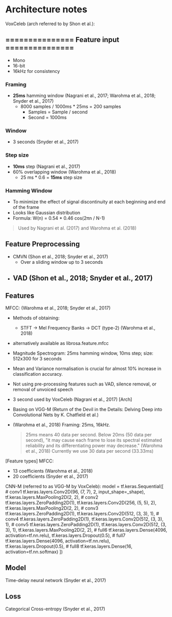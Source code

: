 # Architecture notes


VoxCeleb (arch referred to by Shon et al.):
## =============== Feature input ===============
- Mono
- 16-bit
- 16kHz for consistency

### Framing
- **25ms** hamming window (Nagrani et al., 2017; Warohma et al., 2018; Snyder et al., 2017)
    - 8000 samples / 1000ms * 25ms = 200 samples
        - Samples = Sample / second
        - Second = 1000ms

### Window
- 3 seconds (Snyder et al., 2017)

### Step size
- **10ms** step (Nagrani et al., 2017)
- 60% overlapping window (Warohma et al., 2018)
    - 25 ms * 0.6 = **15ms** step size

### Hamming Window
- To minimize the effect of signal discontinuity at each beginning and end of the frame
- Looks like Gaussian distribution
- Formula: W(n) = 0.54 * 0.46 cos(2πn / N-1)
> Used by Nagrani et al. (2017) and Warohma et al. (2018)

## Feature Preprocessing
- CMVN (Shon et al., 2018; Snyder et al., 2017)
    - Over a sliding window up to 3 seconds
- VAD (Shon et al., 2018; Snyder et al., 2017)
    -

## Features
MFCC: (Warohma et al., 2018; Snyder et al., 2017)
- Methods of obtaining:
    - STFT -> Mel Frequency Banks -> DCT (type-2) (Warohma et al., 2018)
- alternatively available as librosa.feature.mfcc

- Magnitude Spectrogram: 25ms hamming window, 10ms step; size: 512x300 for 3 seconds
- Mean and Variance normalisation is crucial for almost 10% increase in classification accuracy.
- Not using pre-processing features such as VAD, silence removal, or removal of unvoiced speech
- 3 second used by VoxCeleb (Nagrani et al., 2017)
[Arch]
- Basing on VGG-M (Return of the Devil in the Details: Delving Deep into Convolutional Nets by K. Chatfield et al.)
- (Warohma et al., 2018) Framing: 25ms, 16kHz.
    > 25ms means 40 data per second. Below 20ms (50 data per second), "it may cause each frame to lose its spectral estimated reliability and its differentiating power may decrease." (Warohma et al., 2018)
    > Currently we use 30 data per second (33.33ms)

[Feature types]
MFCC:
- 13 coefficients (Warohma et al., 2018)
- 20 coefficients (Snyder et al., 2017)

CNN-M (referred to as VGG-M by VoxCeleb):
model = tf.keras.Sequential([
            # conv1
            tf.keras.layers.Conv2D(96, (7, 7), 2, input_shape=_shape),
            tf.keras.layers.MaxPooling2D(2, 2),
            # conv2
            tf.keras.layers.ZeroPadding2D(1),
            tf.keras.layers.Conv2D(256, (5, 5), 2),
            tf.keras.layers.MaxPooling2D(2, 2),
            # conv3
            tf.keras.layers.ZeroPadding2D(1),
            tf.keras.layers.Conv2D(512, (3, 3), 1),
            # conv4
            tf.keras.layers.ZeroPadding2D(1),
            tf.keras.layers.Conv2D(512, (3, 3), 1),
            # conv5
            tf.keras.layers.ZeroPadding2D(1),
            tf.keras.layers.Conv2D(512, (3, 3), 1),
            tf.keras.layers.MaxPooling2D(2, 2),
            # full6
            tf.keras.layers.Dense(4096, activation=tf.nn.relu),
            tf.keras.layers.Dropout(0.5),
            # full7
            tf.keras.layers.Dense(4096, activation=tf.nn.relu),
            tf.keras.layers.Dropout(0.5),
            # full8
            tf.keras.layers.Dense(16, activation=tf.nn.softmax)
        ])

## Model
Time-delay neural network (Snyder et al., 2017)


## Loss
Categorical Cross-entropy (Snyder et al., 2017)
